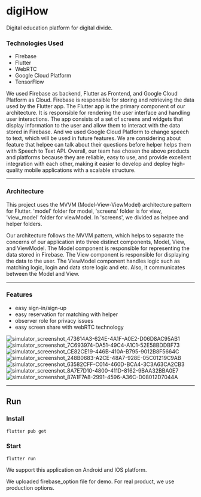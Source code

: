 <h1>digiHow</h1>
Digital education platform for digital divide.

### Technologies Used ###
- Firebase
- Flutter
- WebRTC
- Google Cloud Platform
- TensorFlow

<p> We used Firebase as backend, Flutter as Frontend, and Google Cloud Platform as Cloud. Firebase is responsible for storing and retrieving the data used by the Flutter app. The Flutter app is the primary component of our architecture. It is responsible for rendering the user interface and handling user interactions. The app consists of a set of screens and widgets that display information to the user and allow them to interact with the data stored in Firebase. And we used Google Cloud Platform to change speech to text, which will be used in future features. We are considering about feature that helpee can talk about their questions before helper helps them with Speech to Text API. Overall, our team has chosen the above products and platforms because they are reliable, easy to use, and provide excellent integration with each other, making it easier to develop and deploy high-quality mobile applications with a scalable structure. </p>

---

### Architecture ###
This project uses the MVVM (Model-View-ViewModel) architecture pattern for Flutter.
'model' folder for model, 'screens' folder is for view, 'view_model' folder for viewModel. 
In 'screens', we divided as helpee and helper folders.

Our architecture follows the MVVM pattern, which helps to separate the concerns of our application into three distinct components, Model, View, and ViewModel. The Model component is responsible for representing the data stored in Firebase. The View component is responsible for displaying the data to the user. The ViewModel component handles logic such as matching logic, login and data store logic and etc. Also, it communicates between the Model and View. 

---

### Features ###
- easy sign-in/sign-up
- easy reservation for matching with helper
- observer role for privacy issues
- easy screen share with webRTC technology


![simulator_screenshot_473614A3-624E-4A1F-A0E2-D06D8AC95AB1](https://user-images.githubusercontent.com/91544407/229956572-7c3ce48c-f320-48ac-9d15-cf2faa27e078.png)
![simulator_screenshot_7C693974-DA51-49C4-A1C1-52E58BDDBF73](https://user-images.githubusercontent.com/91544407/229956403-6610e8d3-b948-4007-8b27-fd70c2b4c193.png)
![simulator_screenshot_CE82CE19-446B-410A-B795-9012B8F5664C](https://user-images.githubusercontent.com/91544407/229956608-7b9ac482-f024-4b3a-aec9-b9eb10fff3c1.png)
![simulator_screenshot_248B0683-A2CE-48A7-928E-05C01219C9AB](https://user-images.githubusercontent.com/91544407/229956678-be02bcab-488f-44d0-9faa-dfcfbc3fb996.png)
![simulator_screenshot_63582CFF-C014-460D-BCA4-3C3A63CA2CB3](https://user-images.githubusercontent.com/91544407/229956702-6be8d617-721a-4c65-a8b8-7672d443a852.png)
![simulator_screenshot_8A7E7D10-4800-411D-8162-9BAA32BBA0E7](https://user-images.githubusercontent.com/91544407/229956775-3df8b229-640b-4890-8b66-e2988dc77362.png)
![simulator_screenshot_87A1F7A8-2991-4596-A36C-D08012D7044A](https://user-images.githubusercontent.com/91544407/229957072-2a8792b6-86cd-48c0-bb79-3a22f7c3cb95.png)

---


## Run ##

### Install ###
`flutter pub get`
### Start ###
`flutter run`

We support this application on Android and IOS platform.

We uploaded firebase_option file for demo. For real product, we use production options.
